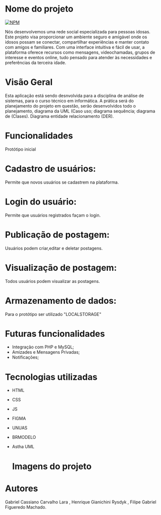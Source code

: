 # Nome do projeto
[![NPM](https://img.shields.io/npm/l/react)](https://github.com/devsuperior/sds1-wmazoni/blob/master/LICENSE) 

Nós desenvolvemos uma rede social especializada para pessoas idosas. Este projeto visa proporcionar um ambiente seguro e amigável onde os idosos possam se conectar, compartilhar experiências e manter contato com amigos e familiares. Com uma interface intuitiva e fácil de usar, a plataforma oferece recursos como mensagens, videochamadas, grupos de interesse e eventos online, tudo pensado para atender às necessidades e preferências da terceira idade.

# Visão Geral

Esta aplicação está sendo desnvolvida para a disciplina de análise de sistemas, para o curso técnico em informática. A prática será do planejamento do projeto em questão, serão desenvolvidos todo o planejamento, diagrama da UML (Caso uso; diagrama sequência; diagrama de (Clases). Diagrama entidade relacionamento (DER).

# Funcionalidades

Protótipo inicial 

# Cadastro de usuários: 

Permite que novos usuários se cadastrem na plataforma.

# Login do usuário:

Permite que usuários registrados façam o login.

# Publicação de postagem:

Usuários podem criar,editar e deletar postagens.

# Visualização de postagem:

Todos usuários podem visualizar as postagens.

# Armazenamento de dados:

Para o protótipo ser utilizado "LOCALSTORAGE"

# Futuras funcionalidades

* Integração com PHP e MySQL;
* Amizades e Mensagens Privadas; 
* Notificações;


# Tecnologias utilizadas

- HTML
- CSS
- JS
- FIGMA
- UNUAS
- BRMODELO
- Astha UML


  # Imagens do projeto




  
   

# Autores 

Gabriel Cassiano Carvalho Lara , Henrique Gianichini Rysdyk , Filipe Gabriel Figueredo Machado.
